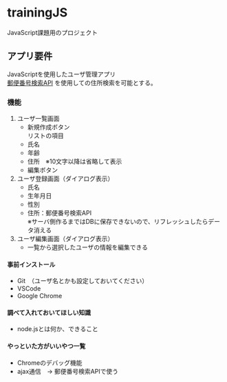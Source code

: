 # trainingJS
JavaScript課題用のプロジェクト

## アプリ要件
JavaScriptを使用したユーザ管理アプリ<br> 
[郵便番号検索API](http://zipcloud.ibsnet.co.jp/doc/api)
を使用しての住所検索を可能とする。

### 機能
1.  ユーザ一覧画面
    * 新規作成ボタン<br> 
    リストの項目
    * 氏名
    * 年齢
    * 住所　※10文字以降は省略して表示
    * 編集ボタン
2. ユーザ登録画面（ダイアログ表示）
    * 氏名
    * 生年月日
    * 性別
    * 住所：郵便番号検索API<br> 
    ※サーバ側作るまではDBに保存できないので、リフレッシュしたらデータ消える
3. ユーザ編集画面（ダイアログ表示）
    * 一覧から選択したユーザの情報を編集できる

#### 事前インストール
* Git　（ユーザ名とかも設定しておいてください）
* VSCode
* Google Chrome

#### 調べて入れておいてほしい知識
* node.jsとは何か、できること

#### やっといた方がいいやつ一覧
* Chromeのデバッグ機能
* ajax通信　→ 郵便番号検索APIで使う


